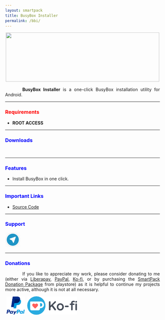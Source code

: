 ```yaml
---
layout: smartpack
title: BusyBox Installer
permalink: /bbi/
---
```


<style>
    tab1 { padding-left: 4em; }
</style>

<p style="text-align: center"><img src="https://github.com/SmartPack/BusyBox-Installer/raw/master/banner.png" alt="" width="500" height="160" /></p>

<p style="text-align: justify"><tab1><strong>BusyBox Installer</strong> is a one-click BusyBox installation utility for Android.</tab1></p>

<hr>

<h3 style="color: red">Requirements</h3>

* <strong>ROOT ACCESS</strong>

<hr>

<h3 style="color: blue">Downloads</h3>

<p><a href="https://play.google.com/store/apps/details?id=com.smartpack.busyboxinstaller" target="_blank"><img src="https://play.google.com/intl/en_us/badges/images/generic/en-play-badge.png" alt="" height="60" /></a> <a href="https://github.com/SmartPack/BusyBox-Installer/releases" target="_blank"><img src="https://i.ibb.co/q0mdc4Z/get-it-on-github.png" alt="" height="60" /></a></p>
<hr>

<h3 style="color: blue">Features</h3>

* Install BusyBox in one click.

<hr>

<h3 style="color: blue">Important Links</h3>

* <a href="https://github.com/SmartPack/BusyBox-Installer" target="_blank">Source Code</a>

<hr>

<h3 style="color: blue">Support</h3>

<a href="https://t.me/smartpack_kmanager" target="_blank"><img src="https://github.com/SmartPack/SmartPack.github.io/blob/master/asset/pic006.png?raw=true" alt="" width="50" height="50" /></a>

<hr>

<h3 style="color: blue">Donations</h3>

<p style="text-align: justify"><tab1>If you like to appreciate my work, please consider donating to me (either via <a href="https://liberapay.com/sunilpaulmathew/donate" target="_blank">Liberapay</a>, <a href="https://www.paypal.me/menacherry" target="_blank">PayPal</a>, <a href="https://ko-fi.com/sunilpaulmathew" target="_blank">Ko-fi</a>, or by purchasing the <a href="https://play.google.com/store/apps/details?id=com.smartpack.donate" target="_blank">SmartPack Donation Package</a> from playstore) as it is helpful to continue my projects more active, although it is not at all necessary.</tab1></p>

<p><a href="https://liberapay.com/sunilpaulmathew/donate" target="_blank"><img src="https://liberapay.com/assets/widgets/donate.svg" alt="" height="60" /></a> <a href="https://www.paypal.me/menacherry" target="_blank"><img src="https://github.com/SmartPack/SmartPack.github.io/blob/master/asset/pic005.png?raw=true" alt="" height="60" /></a> <a href="https://play.google.com/store/apps/details?id=com.smartpack.donate" target="_blank"><img src="https://play.google.com/intl/en_us/badges/images/generic/en-play-badge.png" alt="" height="60" /></a> <a href="https://ko-fi.com/sunilpaulmathew" target="_blank"><img src="https://github.com/SmartPack/SmartPack.github.io/blob/master/asset/pic010.png?raw=true" alt="" height="60" /></a></p>
